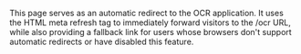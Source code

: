 This page serves as an automatic redirect to the OCR application. It uses the HTML meta refresh tag to immediately forward visitors to the /ocr URL, while also providing a fallback link for users whose browsers don't support automatic redirects or have disabled this feature.

<!-- Generated from commit: 5dffa7e178770fe88af8e73ee478bb76fcd4572f -->